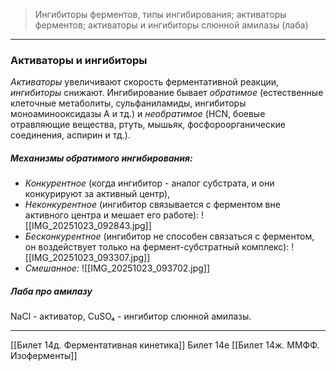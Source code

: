 
> Ингибиторы ферментов, типы ингибирования; активаторы ферментов; активаторы и ингибиторы слюнной амилазы (лаба)

---

### Активаторы и ингибиторы

_Активаторы_ увеличивают скорость ферментативной реакции, _ингибиторы_ снижают. Ингибирование бывает _обратимое_ (естественные клеточные метаболиты, сульфаниламиды, ингибиторы моноаминооксидазы А и тд.) и _необратимое_ (HCN, боевые отравляющие вещества, ртуть, мышьяк, фосфороорганические соединения, аспирин и тд.).  
  
##### Механизмы обратимого ингибирования:

- _Конкурентное_ (когда ингибитор - аналог субстрата, и они конкурируют за активный центр), 
- _Неконкурентное_ (ингибитор связывается с ферментом вне активного центра и мешает его работе):
![[IMG_20251023_092843.jpg]]
- _Бесконкурентное_ (ингибитор не способен связаться с ферментом, он воздействует только на фермент-субстратный комплекс):
![[IMG_20251023_093307.jpg]]
- *Смешанное:*
![[IMG_20251023_093702.jpg]]
##### Лаба про амилазу

NaCl - активатор, CuSO₄ - ингибитор слюнной амилазы. 

---
[[Билет 14д. Ферментативная кинетика]]
Билет 14е
[[Билет 14ж. ММФФ. Изоферменты]]